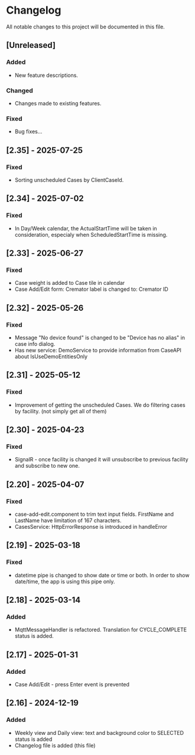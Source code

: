 # Changelog
All notable changes to this project will be documented in this file.

## [Unreleased]
### Added
- New feature descriptions.
### Changed
- Changes made to existing features.
### Fixed
- Bug fixes...

## [2.35] - 2025-07-25
### Fixed
- Sorting unscheduled Cases by ClientCaseId.

## [2.34] - 2025-07-02
### Fixed
- In Day/Week calendar, the ActualStartTime will be taken in consideration, especialy when ScheduledStartTime is missing.

## [2.33] - 2025-06-27
### Fixed
- Case weight is added to Case tile in calendar
- Case Add/Edit form: Cremator label is changed to: Cremator ID

## [2.32] - 2025-05-26
### Fixed
- Message "No device found" is changed to be "Device has no alias" in case info dialog.
- Has new service: DemoService to provide information from CaseAPI about IsUseDemoEntitiesOnly

## [2.31] - 2025-05-12
### Fixed
- Improvement of getting the unscheduled Cases. We do filtering cases by facility. (not simply get all of them)

## [2.30] - 2025-04-23
### Fixed
- SignalR - once facility is changed it will unsubscribe to previous facility and subscribe to new one.

## [2.20] - 2025-04-07
### Fixed
- case-add-edit.component to trim text input fields. FirstName and LastName have limitation of 167 characters.
- CasesService: HttpErrorResponse is introduced in handleError

## [2.19] - 2025-03-18
### Fixed
- datetime pipe is changed to show date or time or both. In order to show date/time, the app is using this pipe only.

## [2.18] - 2025-03-14
### Added
- MqttMessageHandler is refactored. Translation for CYCLE_COMPLETE status is added.

## [2.17] - 2025-01-31
### Added
- Case Add/Edit - press Enter event is prevented 

## [2.16] - 2024-12-19
### Added
- Weekly view and Daily view: text and background color to SELECTED status is added
- Changelog file is added (this file)
